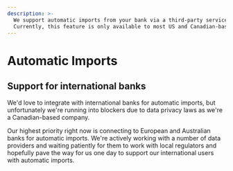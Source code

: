 ```yaml
---
description: >-
  We support automatic imports from your bank via a third-party service, Plaid.
  Currently, this feature is only available to most US and Canadian-based banks.
---
```


# Automatic Imports

## Support for international banks

We'd love to integrate with international banks for automatic imports, but unfortunately we're running into blockers due to data privacy laws as we're a Canadian-based company. 

Our highest priority right now is connecting to European and Australian banks for automatic imports. We're actively working with a number of data providers and waiting patiently for them to work with local regulators and hopefully pave the way for us one day to support our international users with automatic imports.

